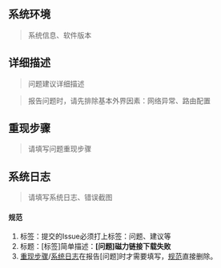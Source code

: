 ## 系统环境

> 系统信息、软件版本

## 详细描述

> 问题建议详细描述

> 报告问题时，请先排除基本外界因素：网络异常、路由配置

## 重现步骤 ##

> 请填写问题重现步骤

## 系统日志 ##

> 请填写系统日志、错误截图

#### 规范 ####

1. 标签：提交的Issue必须打上标签：问题、建议等
2. 标题：[标签]简单描述：**[问题]磁力链接下载失败**
3. [重现步骤](#重现步骤)/[系统日志](#系统日志)在报告[问题]时才需要填写，[规范](#规范)直接删除。